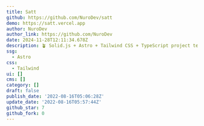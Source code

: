 ```yaml
---
title: Satt
github: https://github.com/NuroDev/satt
demo: https://satt.vercel.app
author: NuroDev
author_link: https://github.com/NuroDev
date: 2024-11-28T12:11:34.678Z
description: 🪴 Solid.js + Astro + Tailwind CSS + TypeScript project template
ssg:
  - Astro
css:
  - Tailwind
ui: []
cms: []
category: []
draft: false
publish_date: '2022-08-16T05:06:28Z'
update_date: '2022-08-16T05:57:44Z'
github_star: 7
github_fork: 0
---
```

